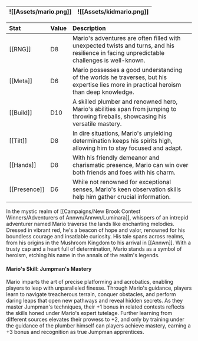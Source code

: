 |![[Assets/mario.png]]|![[Assets/kidmario.png]]|
|:----|:----|


| Stat                      | Value | Description                                                                                                                                |
|:------------------------- |:----- |:------------------------------------------------------------------------------------------------------------------------------------------ |
| [[RNG]]                   | D8    | Mario's adventures are often filled with unexpected twists and turns, and his resilience in facing unpredictable challenges is well-known. |
| [[Meta]]                  | D6    | Mario possesses a good understanding of the worlds he traverses, but his expertise lies more in practical heroism than deep knowledge.     |
| [[Build]]        | D10   | A skilled plumber and renowned hero, Mario's abilities span from jumping to throwing fireballs, showcasing his versatile mastery.          |
| [[Tilt]]                  | D8    | In dire situations, Mario's unyielding determination keeps his spirits high, allowing him to stay focused and adapt.                       |
| [[Hands]]         | D8    | With his friendly demeanor and charismatic presence, Mario can win over both friends and foes with his charm.                              |
| [[Presence]] | D6    | While not renowned for exceptional senses, Mario's keen observation skills help him gather crucial information.                            |

In the mystic realm of [[Campaigns/New Brook Contest Winners/Adventurers of Annwn/Annwn/Luminara]], whispers of an intrepid adventurer named Mario traverse the lands like enchanting melodies. Dressed in vibrant red, he's a beacon of hope and valor, renowned for his boundless courage and insatiable curiosity. His tale spans across realms, from his origins in the Mushroom Kingdom to his arrival in [[Annwn]]. With a trusty cap and a heart full of determination, Mario stands as a symbol of heroism, etching his name in the annals of the realm's legends.

#### Mario's Skill: Jumpman's Mastery
Mario imparts the art of precise platforming and acrobatics, enabling players to leap with unparalleled finesse. Through Mario's guidance, players learn to navigate treacherous terrain, conquer obstacles, and perform daring leaps that open new pathways and reveal hidden secrets. As they master Jumpman's techniques, their +1 bonus in related contests reflects the skills honed under Mario's expert tutelage. Further learning from different sources elevates their prowess to +2, and only by training under the guidance of the plumber himself can players achieve mastery, earning a +3 bonus and recognition as true Jumpman apprentices.